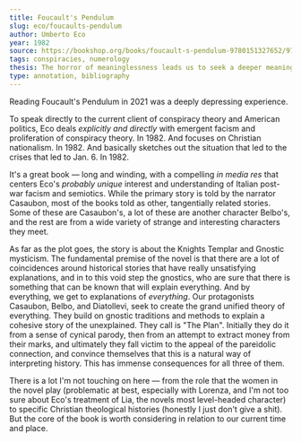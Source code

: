 ```yaml
---
title: Foucault's Pendulum
slug: eco/foucaults-pendulum
author: Umberto Eco
year: 1982
source: https://bookshop.org/books/foucault-s-pendulum-9780151327652/9780156032971
tags: conspiracies, numerology
thesis: The horror of meaninglessness leads us to seek a deeper meaning in pareidolic connections of arbitrary facts. Actively encouraging this tendency — even cynically and for profit — can lead to earnest commitment from your audience and end in tragedy.
type: annotation, bibliography
---
```


Reading Foucault's Pendulum in 2021 was a deeply depressing experience. 

To speak directly to the current client of conspiracy theory and American politics, Eco deals _explicitly and directly_ with emergent facism and proliferation of conspiracy theory. In 1982. And focuses on Christian nationalism. In 1982. And basically sketches out the situation that led to the crises that led to Jan. 6. In 1982. 

It's a great book — long and winding, with a compelling _in media res_ that centers Eco's _probably unique_ interest and understanding of Italian post-war facism and semiotics. While the primary story is told by the narrator Casaubon, most of the books told as other, tangentially related stories. Some of these are Casaubon's, a lot of these are another character Belbo's, and the rest are from a wide variety of strange and interesting characters they meet. 

As far as the plot goes, the story is about the Knights Templar and Gnostic mysticism. The fundamental premise of the novel is that there are a lot of coincidences around historical stories that have really unsatisfying explanations, and in to this void step the gnostics, who are sure that there is something that can be known that will explain everything. And by everything, we get to explanations of _everything_. Our protagonists Casaubon, Belbo, and Diatollevi, seek to create the grand unified theory of everything. They build on gnostic traditions and methods to explain a cohesive story of the unexplained. They call is "The Plan". Initially they do it from a sense of cynical parody, then from an attempt to extract money from their marks, and ultimately they fall victim to the appeal of the pareidolic connection, and convince themselves that this is a natural way of interpreting history. This has immense consequences for all three of them. 

There is a lot I'm not touching on here — from the role that the women in the novel play (problematic at best, especially with Lorenza, and I'm not too sure about Eco's treatment of Lia, the novels most level-headed character) to specific Christian theological histories (honestly I just don't give a shit). But the core of the book is worth considering in relation to our current time and place.


